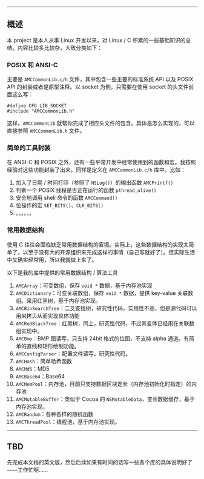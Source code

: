 
----

概述
----

本 project 是本人从事 Linux 开发以来，对 Linux / C 积累的一些基础知识的总结。内容比较多比较杂，大致分类如下：

### POSIX 和 ANSI-C ###

主要是 `AMCCommonLib.c/h` 文件，其中包含一些主要的标准系统 API 以及 POSIX API 的封装或者是原型注释。以 socket 为例，只需要在使用 socket 的头文件前面这么写：

    #define CFG_LIB_SOCKET
    #include "AMCCommonLib.h"


这样，`AMCCommonLib` 就帮你完成了相应头文件的包含。具体是怎么实现的，可以直接参照 `AMCCommonLib.h` 文件。


### 简单的工具封装 ###

在 ANSI-C 和 POSIX 之外，还有一些平常开发中经常使用到的函数和宏。我按照经验对这些功能封装了出来。同样是定义在 `AMCCommonLib.c/h` 库中。比如：

1. 加入了日期 / 时间打印（参照了 `NSLog()`）的输出函数 `AMCPrintf()`
2. 判断一个 POSIX 线程是否正在运行的函数 `pthread_alive()`
3. 安全地调用 shell 命令的函数 `AMCCommand()`
4. 位操作的宏 `SET_BITS()`、`CLR_BITS()`
5. 。。。。。。 

### 常用数据结构 ###

使用 C 往往会面临缺乏常用数据结构的窘境。实际上，这些数据结构的实现太简单了，以至于没有大的开源组织来完成这样的事情（自己写就好了）。但实际生活中又确实经常用，所以我就做上来了。

以下是我的库中提供的常用数据结构 / 算法工具

1. `AMCArray`：可变数组，保存 `void *` 数据，基于内存池实现
2. `AMCDictionary`：可变关联数组，保存 `void *` 数据，提供 key-value 关联数组。采用红黑树，基于内存池实现。
3. `AMCBinSearchTree`：二叉查找树，研究性代码，实用性不高，但是源代码可以用来拷贝从而实现具体功能
4. `AMCRedBlackTree`：红黑树，同上，研究性代码，不过其变体已经用在关联数组实现中。
5. `AMCBmp`：BMP 图读写，只支持 24bit 格式的位图，不支持 alpha 通道。有简单的直线和矩形绘制功能。
6. `AMCConfigParser`：配置文件读写，研究性代码。
7. `AMCHash`：简单哈希函数
8. `AMCMd5`：MD5
9. `AMCBase64`：Base64
10. `AMCMemPool`：内存池，目前只支持数据区块定长（内存池初始化时指定）的内存池
11. `AMCMutableBuffer`：类似于 Cocoa 的 `NSMutableData`，变长数据缓存，基于内存池实现。
12. `AMCRandom`：各种各样的随机函数
13. `AMCThreadPool`：线程池，基于内存池实现。

----

TBD
----

先完成本文档的英文版，然后后续如果有时间的话写一些各个库的具体说明好了——工作忙啊……


